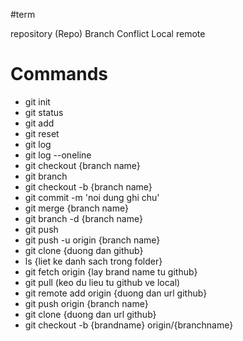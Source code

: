#term

repository (Repo)
Branch
Conflict
Local
remote

# Commands

- git init
- git status
- git add
- git reset
- git log
- git log --oneline
- git checkout {branch name}
- git branch
- git checkout -b {branch name}
- git commit -m 'noi dung ghi chu'
- git merge {branch name}
- git branch -d {branch name}
- git push
- git push -u origin {branch name}
- git clone {duong dan github}
- ls {liet ke danh sach trong folder}
- git fetch origin {lay brand name tu github}
- git pull (keo du lieu tu github ve local)
- git remote add origin {duong dan url github}
- git push origin {branch name}
- git clone {duong dan url github}
- git checkout -b {brandname} origin/{branchname}
